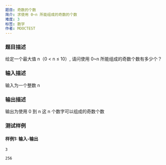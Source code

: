 ```yaml
---
题目: 奇数的个数
简介: 求使用 0~n 所能组成的奇数的个数
难度: 3
标签: 数学
作者: MOOCTEST
---
```


### 题目描述

给定一个最大值 n（0 < n ≤ 10）, 请问使用 0~n 所能组成的奇数个数有多少个？

### 输入描述

输入为一个整数 n

### 输出描述

输出为使用 0 到 n 这 n 个数字可以组成的奇数个数

### 测试样例

#### 样例1: 输入-输出

```
3
```

```
256
```

